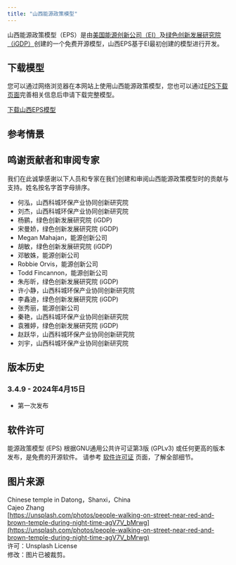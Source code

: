 ```yaml
---
title: "山西能源政策模型"
---
```


山西能源政策模型（EPS）是由[美国能源创新公司（EI）](https://energyinnovation.org/)及[绿色创新发展研究院（iGDP）](http://www.igdp.cn/)创建的一个免费开源模型，山西EPS基于EI最初创建的模型进行开发。

## 下载模型

您可以通过网络浏览器在本网站上使用山西能源政策模型，您也可以通过[EPS下载页面](../download)完善相关信息后申请下载完整模型。

<p><a href="https://wkf.ms/3vQKejZ" class="btn">下载山西EPS模型</a></p>

## 参考情景

## 鸣谢贡献者和审阅专家
我们在此诚挚感谢以下人员和专家在我们创建和审阅山西能源政策模型时的贡献与支持。姓名按名字首字母排序。

* 何泓，山西科城环保产业协同创新研究院
* 刘杰，山西科城环保产业协同创新研究院
* 杨鹂，绿色创新发展研究院 (iGDP)
* 宋曼娇，绿色创新发展研究院 (iGDP)
* Megan Mahajan，能源创新公司
* 胡敏，绿色创新发展研究院 (iGDP)
* 邓敏姝，能源创新公司
* Robbie Orvis，能源创新公司
* Todd Fincannon，能源创新公司
* 朱彤昕，绿色创新发展研究院 (iGDP)
* 许小静，山西科城环保产业协同创新研究院
* 李鑫迪，绿色创新发展研究院 (iGDP)
* 张秀丽，能源创新公司
* 秦艳，山西科城环保产业协同创新研究院
* 袁雅婷，绿色创新发展研究院 (iGDP)
* 赵跃华，山西科城环保产业协同创新研究院
* 刘宇，山西科城环保产业协同创新研究院


## 版本历史

### **3.4.9 - 2024年4月15日**

* 第一次发布

## 软件许可

能源政策模型 (EPS) 根据GNU通用公共许可证第3版 (GPLv3) 或任何更高的版本发布，是免费的开源软件。 请参考 [软件许可证](../software-license) 页面，了解全部细节。

## 图片来源
Chinese temple in Datong，Shanxi，China<br/>
Cajeo Zhang<br/>
[https://unsplash.com/photos/people-walking-on-street-near-red-and-brown-temple-during-night-time-agV7V_bMrwg](https://unsplash.com/photos/people-walking-on-street-near-red-and-brown-temple-during-night-time-agV7V_bMrwg)<br/>
许可：Unsplash License<br/>
修改：图片已被裁剪。
